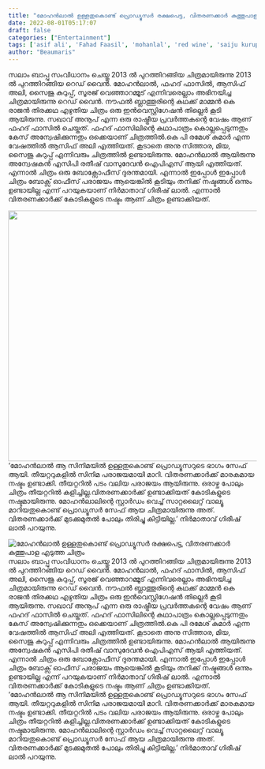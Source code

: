```yaml
---
title: "മോഹൻലാൽ ഉള്ളതുകൊണ്ട് പ്രൊഡ്യൂസർ രക്ഷപെട്ട, വിതരണക്കാർ കുത്തുപാള എടുത്ത ചിത്രം"
date: 2022-08-01T05:17:07
draft: false
categories: ["Entertainment"]
tags: ['asif ali', 'Fahad Faasil', 'mohanlal', 'red wine', 'saiju kurup', 'Salam Bappu']
author: "Beaumaris"
---
```


സലാം ബാപ്പു സംവിധാനം ചെയ്തു 2013 ൽ പുറത്തിറങ്ങിയ ചിത്രമായിരുന്നു 2013 ൽ പുറത്തിറങ്ങിയ റെഡ് വൈൻ. മോഹൻലാൽ, ഫഹദ് ഫാസിൽ, ആസിഫ് അലി, സൈജു കുറുപ്പ്, സൂരജ് വെഞ്ഞാറമ്മൂട് എന്നിവരെല്ലാം അഭിനയിച്ച ചിത്രമായിരുന്നു റെഡ് വൈൻ. നൗഫൽ ബ്ലാത്തൂരിന്റെ കഥക്ക് മാമ്മൻ കെ രാജൻ തിരക്കഥ എഴുതിയ ചിത്രം ഒരു ഇൻവെസ്റ്റിഗേഷൻ തില്ലെർ കൂടി ആയിരുന്നു. സഖാവ് അനൂപ് എന്ന ഒരു രാഷ്ട്രീയ പ്രവർത്തകന്റെ വേഷം ആണ് ഫഹദ് ഫാസിൽ ചെയ്തത്. ഫഹദ് ഫാസിലിന്റെ കഥാപാത്രം കൊല്ലപ്പെടുന്നതും കേസ് അന്വേഷിക്കുന്നതും ഒക്കെയാണ് ചിത്രത്തിൽ.കെ പി രമേശ് കുമാർ എന്ന വേഷത്തിൽ ആസിഫ് അലി എത്തിയത്. കൂടാതെ അനു സിത്താര, മിയ, സൈജു കുറുപ്പ് എന്നിവരും ചിത്രത്തിൽ ഉണ്ടായിരുന്നു. മോഹൻലാൽ ആയിരുന്നു അന്വേഷകൻ എസിപി രതീഷ് വാസുദേവൻ ഐപിഎസ് ആയി എത്തിയത്. എന്നാൽ ചിത്രം ഒരു ബോക്സോഫീസ് ദുരന്തമായി. എന്നാൽ ഇപ്പോൾ
ഇപ്പോൾ ചിത്രം ബോക്സ് ഓഫീസ് പരാജയം ആയെങ്കിൽ കൂടിയും തനിക്ക് നഷ്ടങ്ങൾ ഒന്നും ഉണ്ടായില്ല എന്ന് പറയുകയാണ് നിർമാതാവ് ഗിരീഷ് ലാൽ. എന്നാൽ വിതരണക്കാർക്ക് കോടികളുടെ നഷ്ടം ആണ് ചിത്രം ഉണ്ടാക്കിയത്.

<img class="wp-image-344917 aligncenter" src="https://cdn.boolokam.com/articles/2022/08/fwfwfwfff.jpg" alt="" width="903" height="508" />‘മോഹൻലാൽ ആ സിനിമയിൽ ഉള്ളതുകൊണ്ട് പ്രൊഡ്യൂസറുടെ ഭാഗം സേഫ് ആയി. തീയറ്ററുകളിൽ സിനിമ പരാജയമായി മാറി. വിതരണക്കാർക്ക് മാരകമായ നഷ്ടം ഉണ്ടാക്കി. തീയറ്ററിൽ പടം വലിയ പരാജയം ആയിരുന്നു. ഒരാഴ്ച പോലും ചിത്രം തീയറ്ററിൽ കളിച്ചില്ല.വിതരണക്കാർക്ക് ഉണ്ടാക്കിയത് കോടികളുടെ നഷ്ടമായിരുന്നു. മോഹൻലാലിന്റെ സ്റ്റാർഡം വെച്ച് സാറ്റലൈറ്റ് വാല്യൂ മാറിയതുകൊണ്ട് പ്രൊഡ്യൂസർ സേഫ് ആയ ചിത്രമായിരുന്നു അത്. വിതരണക്കാർക്ക് മുടക്കുമുതൽ പോലും തിരിച്ചു കിട്ടിയില്ല.’ നിർമാതാവ് ഗിരീഷ് ലാൽ പറയുന്നു.


![മോഹൻലാൽ ഉള്ളതുകൊണ്ട് പ്രൊഡ്യൂസർ രക്ഷപെട്ട, വിതരണക്കാർ കുത്തുപാള എടുത്ത ചിത്രം](https://cdn.boolokam.com/articles/2022/08/fwfwfwfff.jpg)സലാം ബാപ്പു സംവിധാനം ചെയ്തു 2013 ൽ പുറത്തിറങ്ങിയ ചിത്രമായിരുന്നു 2013 ൽ പുറത്തിറങ്ങിയ റെഡ് വൈൻ. മോഹൻലാൽ, ഫഹദ് ഫാസിൽ, ആസിഫ് അലി, സൈജു കുറുപ്പ്, സൂരജ് വെഞ്ഞാറമ്മൂട് എന്നിവരെല്ലാം അഭിനയിച്ച ചിത്രമായിരുന്നു റെഡ് വൈൻ. നൗഫൽ ബ്ലാത്തൂരിന്റെ കഥക്ക് മാമ്മൻ കെ രാജൻ തിരക്കഥ എഴുതിയ ചിത്രം ഒരു ഇൻവെസ്റ്റിഗേഷൻ തില്ലെർ കൂടി ആയിരുന്നു. സഖാവ് അനൂപ് എന്ന ഒരു രാഷ്ട്രീയ പ്രവർത്തകന്റെ വേഷം ആണ് ഫഹദ് ഫാസിൽ ചെയ്തത്. ഫഹദ് ഫാസിലിന്റെ കഥാപാത്രം കൊല്ലപ്പെടുന്നതും കേസ് അന്വേഷിക്കുന്നതും ഒക്കെയാണ് ചിത്രത്തിൽ.കെ പി രമേശ് കുമാർ എന്ന വേഷത്തിൽ ആസിഫ് അലി എത്തിയത്. കൂടാതെ അനു സിത്താര, മിയ, സൈജു കുറുപ്പ് എന്നിവരും ചിത്രത്തിൽ ഉണ്ടായിരുന്നു. മോഹൻലാൽ ആയിരുന്നു അന്വേഷകൻ എസിപി രതീഷ് വാസുദേവൻ ഐപിഎസ് ആയി എത്തിയത്. എന്നാൽ ചിത്രം ഒരു ബോക്സോഫീസ് ദുരന്തമായി. എന്നാൽ ഇപ്പോൾ ഇപ്പോൾ ചിത്രം ബോക്സ് ഓഫീസ് പരാജയം ആയെങ്കിൽ കൂടിയും തനിക്ക് നഷ്ടങ്ങൾ ഒന്നും ഉണ്ടായില്ല എന്ന് പറയുകയാണ് നിർമാതാവ് ഗിരീഷ് ലാൽ. എന്നാൽ വിതരണക്കാർക്ക് കോടികളുടെ നഷ്ടം ആണ് ചിത്രം ഉണ്ടാക്കിയത്. ‘മോഹൻലാൽ ആ സിനിമയിൽ ഉള്ളതുകൊണ്ട് പ്രൊഡ്യൂസറുടെ ഭാഗം സേഫ് ആയി. തീയറ്ററുകളിൽ സിനിമ പരാജയമായി മാറി. വിതരണക്കാർക്ക് മാരകമായ നഷ്ടം ഉണ്ടാക്കി. തീയറ്ററിൽ പടം വലിയ പരാജയം ആയിരുന്നു. ഒരാഴ്ച പോലും ചിത്രം തീയറ്ററിൽ കളിച്ചില്ല.വിതരണക്കാർക്ക് ഉണ്ടാക്കിയത് കോടികളുടെ നഷ്ടമായിരുന്നു. മോഹൻലാലിന്റെ സ്റ്റാർഡം വെച്ച് സാറ്റലൈറ്റ് വാല്യൂ മാറിയതുകൊണ്ട് പ്രൊഡ്യൂസർ സേഫ് ആയ ചിത്രമായിരുന്നു അത്. വിതരണക്കാർക്ക് മുടക്കുമുതൽ പോലും തിരിച്ചു കിട്ടിയില്ല.’ നിർമാതാവ് ഗിരീഷ് ലാൽ പറയുന്നു.
